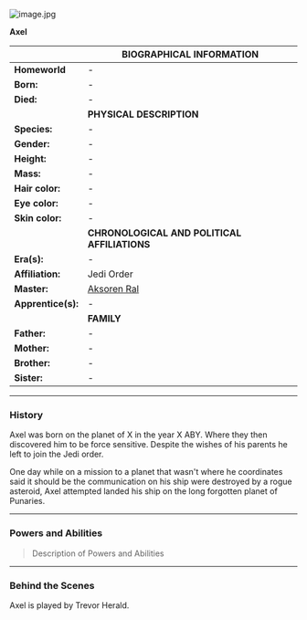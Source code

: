 ![image.jpg](image.jpg)

**Axel**


| | BIOGRAPHICAL INFORMATION  |
| --- | --- |
| **Homeworld** |  - |
| **Born:** | - |
| **Died:** | - |
| | **PHYSICAL DESCRIPTION**  |
| **Species:** | - |
| **Gender:** | - |
| **Height:** | - |
| **Mass:** | - |
| **Hair color:** | - |
| **Eye color:** | - |
| **Skin color:** | - |
| | **CHRONOLOGICAL AND POLITICAL AFFILIATIONS**  |
| **Era(s):** | - |
| **Affiliation:** | Jedi Order |
| **Master:** | [Aksoren Ral](https://github.com/TheOrderMSU/TheOrderMSU/wiki/Aksoren-Ral) |
| **Apprentice(s):** | - |
| | **FAMILY** |
| **Father:** | - |
| **Mother:** | - |
| **Brother:** | - |
| **Sister:** | - |

***

### History

Axel was born on the planet of X in the year X ABY. Where they then discovered him to be force sensitive. Despite the wishes of his parents he left to join the Jedi order.

One day while on a mission to a planet that wasn't where he coordinates said it should be the communication on his ship were destroyed by a rogue asteroid, Axel attempted landed his ship on the long forgotten planet of Punaries.   

***

### Powers and Abilities

> Description of Powers and Abilities

***

### Behind the Scenes

Axel is played by Trevor Herald.

